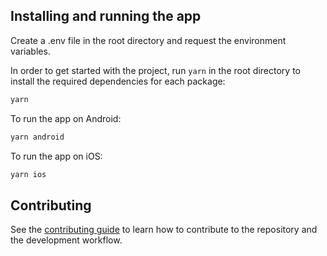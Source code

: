 ## Installing and running the app

Create a .env file in the root directory and request the environment variables.

In order to get started with the project, run `yarn` in the root directory to install the required dependencies for each package:

```sh
yarn
```

To run the app on Android:

```sh
yarn android
```

To run the app on iOS:

```sh
yarn ios
```

## Contributing

See the [contributing guide](CONTRIBUTING.md) to learn how to contribute to the repository and the development workflow.
